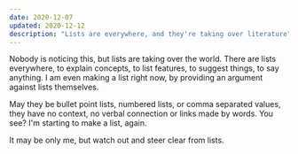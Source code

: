 ```yaml
---
date: 2020-12-07
updated: 2020-12-12
description: "Lists are everywhere, and they're taking over literature"
---
```

Nobody is noticing this, but lists are taking over the world. There are lists everywhere, to explain concepts, to list features, to suggest things, to say anything. I am even making a list right now, by providing an argument against lists themselves.

May they be bullet point lists, numbered lists, or comma separated values, they have no context, no verbal connection or links made by words. You see? I'm starting to make a list, again.

It may be only me, but watch out and steer clear from lists.